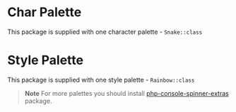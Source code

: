 # Char Palette

This package is supplied with one character palette - `Snake::class`


# Style Palette

This package is supplied with one style palette - `Rainbow::class`

> **Note** For more palettes you should install [php-console-spinner-extras](https://github.com/alecrabbit/php-console-spinner-extras) package.

